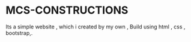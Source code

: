 # MCS-CONSTRUCTIONS
Its a simple website , which i created by my own , Build using html , css , bootstrap,.
